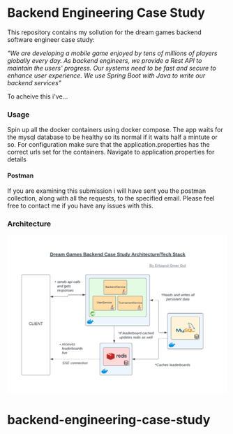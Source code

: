 
# Backend Engineering Case Study

This repository contains my sollution for the dream games backend software engineer case study:

_"We are developing a mobile game enjoyed by tens of millions of players globally every day. As
backend engineers, we provide a Rest API to maintain the users' progress. Our systems need
to be fast and secure to enhance user experience. We use Spring Boot with Java to write our
backend services"_

To acheive this i've...

### Usage

Spin up all the docker containers using docker compose. The app waits for the mysql database to be healthy so its normal if it waits half a mintute or so.
For configuration make sure that the application.properties has the correct urls set for the containers. Navigate to application.properties for details

#### Postman 
If you are examining this submission i will have sent you the postman collection, along with all the requests, to the specified email. Please feel free to contact me if you have any issues with this.




### Architecture
![image](https://github.com/Jazzamat/backend-engineering-case-study/blob/main/architecture.png)


# backend-engineering-case-study
